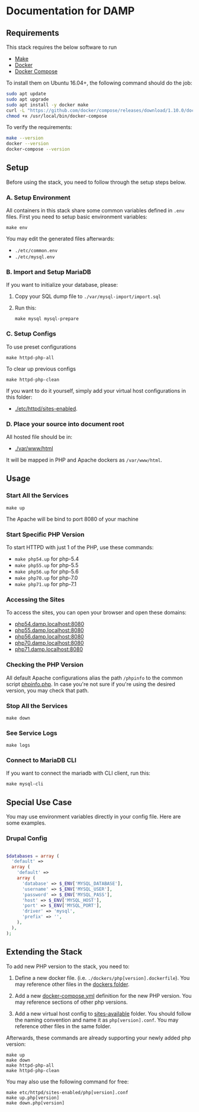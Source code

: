 # Documentation for DAMP

## Requirements

This stack requires the below software to run

 * [Make][gnumake]
 * [Docker][docker]
 * [Docker Compose][docker-compose]

[docker]: https://www.docker.com/
[docker-compose]: https://docs.docker.com/compose/
[gnumake]: https://www.gnu.org/software/make/

To install them on Ubuntu 16.04+, the following command should do the job:

```bash
sudo apt update
sudo apt upgrade
sudo apt install -y docker make
curl -L "https://github.com/docker/compose/releases/download/1.10.0/docker-compose-$(uname -s)-$(uname -m)" -o /usr/local/bin/docker-compose
chmod +x /usr/local/bin/docker-compose
```

To verify the requirements:

```bash
make --version
docker --version
docker-compose --version
```

## Setup

Before using the stack, you need to follow through the setup steps below.

### A. Setup Environment

All containers in this stack share some common variables defined in `.env`
files. First you need to setup basic environment variables:

```
make env
```

You may edit the generated files afterwards:

 * `./etc/common.env`
 * `./etc/mysql.env`

### B. Import and Setup MariaDB

If you want to initialize your database, please:

1. Copy your SQL dump file to `./var/mysql-import/import.sql`

2. Run this:
    ```
    make mysql mysql-prepare
    ```

### C. Setup Configs

To use preset configurations
```
make httpd-php-all
```

To clear up previous configs
```
make httpd-php-clean
```

If you want to do it yourself, simply add your virtual host configurations in
this folder:

  * [./etc/httpd/sites-enabled](etc/httpd/sites-enabled).

### D. Place your source into document root

All hosted file should be in:

 * [./var/www/html](var/www/html)

It will be mapped in PHP and Apache dockers as `/var/www/html`.


## Usage

### Start All the Services

```
make up
```

The Apache will be bind to port 8080 of your machine

### Start Specific PHP Version

To start HTTPD with just 1 of the PHP, use these commands:

 * `make php54.up` for php-5.4
 * `make php55.up` for php-5.5
 * `make php56.up` for php-5.6
 * `make php70.up` for php-7.0
 * `make php71.up` for php-7.1

### Accessing the Sites

To access the sites, you can open your browser and open these domains:

* [php54.damp.localhost:8080](http://php54.damp.localhost:8080)
* [php55.damp.localhost:8080](http://php55.damp.localhost:8080)
* [php56.damp.localhost:8080](http://php56.damp.localhost:8080)
* [php70.damp.localhost:8080](http://php70.damp.localhost:8080)
* [php71.damp.localhost:8080](http://php71.damp.localhost:8080)

### Checking the PHP Version

All default Apache configurations alias the path `/phpinfo` to the common
script [phpinfo.php](var/www/common/phpinfo.php). In case you're not sure if
you're using the desired version, you may check that path.

### Stop All the Services

```
make down
```

### See Service Logs

```
make logs
```

### Connect to MariaDB CLI

If you want to connect the mariadb with CLI client, run this:

```
make mysql-cli
```

## Special Use Case

You may use environment variables directly in your config file. Here are some
examples.

### Drupal Config

```php

$databases = array (
  'default' =>
  array (
    'default' =>
    array (
      'database' => $_ENV['MYSQL_DATABASE'],
      'username' => $_ENV['MYSQL_USER'],
      'password' => $_ENV['MYSQL_PASS'],
      'host' => $_ENV['MYSQL_HOST'],
      'port' => $_ENV['MYSQL_PORT'],
      'driver' => 'mysql',
      'prefix' => '',
    ),
  ),
);

```


## Extending the Stack

To add new PHP version to the stack, you need to:

1. Define a new docker file. (i.e. `./dockers/php[version].dockerfile`). You may
   reference other files in the [dockers folder](dockers).

2. Add a new [docker-compose.yml](docker-compose.yml) definition for the new
   PHP version. You may reference sections of other php versions.

3. Add a new virtual host config to [sites-available](etc/httpd/sites-available)
   folder. You should follow the naming convention and name it as
   `php[version].conf`. You may reference other files in the same folder.

Afterwards, these commands are already supporting your newly added php version:

```
make up
make down
make httpd-php-all
make httpd-php-clean
```

You may also use the following command for free:

```
make etc/httpd/sites-enabled/php[version].conf
make up.php[version]
make down.php[version]
```
